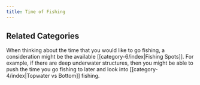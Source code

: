 ```yaml
---
title: Time of Fishing
---
```

## Related Categories
When thinking about the time that you would like to go fishing, a consideration might be the available [[category-6/index|Fishing Spots]]. For example, if there are deep underwater structures, then you might be able to push the time you go fishing to later and look into [[category-4/index|Topwater vs Bottom]] fishing.